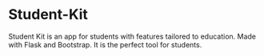 # Student-Kit
Student Kit is an app for students with features tailored to education. Made with Flask and Bootstrap. It is the perfect tool for students.
